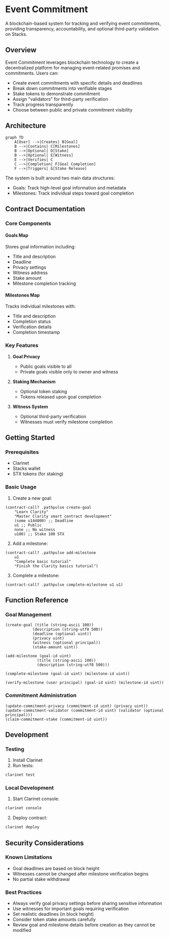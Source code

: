 # Event Commitment

A blockchain-based system for tracking and verifying event commitments, providing transparency, accountability, and optional third-party validation on Stacks.

## Overview

Event Commitment leverages blockchain technology to create a decentralized platform for managing event-related promises and commitments. Users can:

- Create event commitments with specific details and deadlines
- Break down commitments into verifiable stages
- Stake tokens to demonstrate commitment
- Assign "validators" for third-party verification
- Track progress transparently
- Choose between public and private commitment visibility

## Architecture

```mermaid
graph TD
    A[User] -->|Creates| B[Goal]
    B -->|Contains| C[Milestones]
    B -->|Optional| D[Stake]
    B -->|Optional| E[Witness]
    E -->|Verifies| C
    C -->|Completion| F[Goal Completion]
    F -->|Triggers| G[Stake Release]
```

The system is built around two main data structures:
- Goals: Track high-level goal information and metadata
- Milestones: Track individual steps toward goal completion

## Contract Documentation

### Core Components

#### Goals Map
Stores goal information including:
- Title and description
- Deadline
- Privacy settings
- Witness address
- Stake amount
- Milestone completion tracking

#### Milestones Map
Tracks individual milestones with:
- Title and description
- Completion status
- Verification details
- Completion timestamp

### Key Features

1. **Goal Privacy**
   - Public goals visible to all
   - Private goals visible only to owner and witness

2. **Staking Mechanism**
   - Optional token staking
   - Tokens released upon goal completion

3. **Witness System**
   - Optional third-party verification
   - Witnesses must verify milestone completion

## Getting Started

### Prerequisites
- Clarinet
- Stacks wallet
- STX tokens (for staking)

### Basic Usage

1. Create a new goal:
```clarity
(contract-call? .pathpulse create-goal 
    "Learn Clarity" 
    "Master Clarity smart contract development" 
    (some u144000) ;; Deadline
    u1 ;; Public
    none ;; No witness
    u100) ;; Stake 100 STX
```

2. Add a milestone:
```clarity
(contract-call? .pathpulse add-milestone 
    u1 
    "Complete basic tutorial" 
    "Finish the Clarity basics tutorial")
```

3. Complete a milestone:
```clarity
(contract-call? .pathpulse complete-milestone u1 u1)
```

## Function Reference

### Goal Management

```clarity
(create-goal (title (string-ascii 100)) 
            (description (string-utf8 500))
            (deadline (optional uint))
            (privacy uint)
            (witness (optional principal))
            (stake-amount uint))

(add-milestone (goal-id uint)
              (title (string-ascii 100))
              (description (string-utf8 500)))

(complete-milestone (goal-id uint) (milestone-id uint))

(verify-milestone (user principal) (goal-id uint) (milestone-id uint))
```

### Commitment Administration

```clarity
(update-commitment-privacy (commitment-id uint) (privacy uint))
(update-commitment-validator (commitment-id uint) (validator (optional principal)))
(claim-commitment-stake (commitment-id uint))
```

## Development

### Testing
1. Install Clarinet
2. Run tests:
```bash
clarinet test
```

### Local Development
1. Start Clarinet console:
```bash
clarinet console
```

2. Deploy contract:
```bash
clarinet deploy
```

## Security Considerations

### Known Limitations
- Goal deadlines are based on block height
- Witnesses cannot be changed after milestone verification begins
- No partial stake withdrawal

### Best Practices
- Always verify goal privacy settings before sharing sensitive information
- Use witnesses for important goals requiring verification
- Set realistic deadlines (in block height)
- Consider token stake amounts carefully
- Review goal and milestone details before creation as they cannot be modified